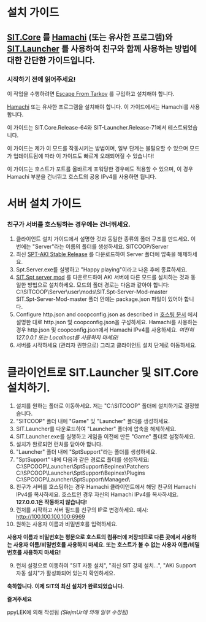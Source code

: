 # 설치 가이드

## [SIT.Core](https://github.com/stayintarkov/StayInTarkov.Client) 를 [Hamachi](https://www.vpn.net/) (또는 유사한 프로그램)와 [SIT.Launcher](https://github.com/stayintarkov/SIT.Launcher.Classic) 를 사용하여 친구와 함께 사용하는 방법에 대한 간단한 가이드입니다.

### 시작하기 전에 읽어주세요!
이 작업을 수행하려면 [Escape From Tarkov](https://www.escapefromtarkov.com/) 를 구입하고 설치해야 합니다.

[Hamachi](https://www.vpn.net/) 또는 유사한 프로그램을 설치해야 합니다. 이 가이드에서는 Hamachi를 사용합니다.

이 가이드는 SIT.Core.Release-64와 SIT-Launcher.Release-71에서 테스트되었습니다.

이 가이드는 제가 이 모드를 작동시키는 방법이며, 일부 단계는 불필요할 수 있으며 모드가 업데이트됨에 따라 이 가이드도 빠르게 오래되어질 수 있습니다!

이 가이드는 호스트가 포트를 올바르게 포워딩한 경우에도 적용할 수 있으며, 이 경우 Hamachi 부분을 건너뛰고 호스트의 공용 IPv4를 사용하면 됩니다.

# 서버 설치 가이드
### 친구가 서버를 호스팅하는 경우에는 건너뛰세요.
1. 클라이언트 설치 가이드에서 설명한 것과 동일한 종류의 폴더 구조를 만드세요. 이번에는 "Server"라는 이름의 폴더를 생성하세요. SITCOOP/Server
2. 최신 [SPT-AKI Stable Release](https://dev.sp-tarkov.com/SPT-AKI/Stable-releases/releases) 를 다운로드하여 Server 폴더에 압축을 해제하세요.
3. Spt.Server.exe를 실행하고 "Happy playing"이라고 나온 후에 종료하세요.
4. [SIT.Spt server mod](https://github.com/stayintarkov/SIT.Spt-Server-Mod) 를 다운로드하여 AKI 서버에 다른 모드를 설치하는 것과 동일한 방법으로 설치하세요.
모드의 폴더 경로는 다음과 같아야 합니다:
C:\SITCOOP\Server\user\mods\SIT.Spt-Server-Mod-master\
SIT.Spt-Server-Mod-master 폴더 안에는 package.json 파일이 있어야 합니다.
5. Configure http.json and coopconfig.json as described in [호스팅 문서](./HOSTING-Korean.md)
에서 설명한 대로 http.json 및 coopconfig.json을 구성하세요. Hamachi를 사용하는 경우 http.json 및 coopconfig.json에서 Hamachi IPv4를 사용하세요.
*여전히 127.0.0.1 또는 Localhost를 사용하지 마세요!*
6. 서버를 시작하세요 (관리자 권한으로) 그리고 클라이언트 설치 단계로 이동하세요.

# 클라이언트로 SIT.Launcher 및 SIT.Core 설치하기.

1. 설치를 원하는 폴더로 이동하세요. 저는 "C:\SITCOOP" 폴더에 설치하기로 결정했습니다.
2. "SITCOOP" 폴더 내에 "Game" 및 "Launcher" 폴더를 생성하세요.
3. SIT.Launcher를 다운로드하여 "Launcher" 폴더에 압축을 해제하세요.
4. SIT.Launcher.exe를 실행하고 게임을 이전에 만든 "Game" 폴더로 설정하세요.
5. 설치가 완료되면 런처를 닫아야 합니다.
6. "Launcher" 폴더 내에 "SptSupport"라는 폴더를 생성하세요.
7. "SptSupport" 내에 다음과 같은 경로로 폴더를 생성하세요:\
C:\SPCOOP\Launcher\SptSupport\Bepinex\Patchers\
C:\SPCOOP\Launcher\SptSupport\Bepinex\Plugins\
C:\SPCOOP\Launcher\SptSupport\Managed\
6. 친구가 서버를 호스팅하는 경우 Hamachi 클라이언트에서 해당 친구의 Hamachi IPv4를 복사하세요. 호스트인 경우 자신의 Hamachi IPv4를 복사하세요. **127.0.0.1은 작동하지 않습니다!**
7. 런처를 시작하고 서버 필드를 친구의 IP로 변경하세요.
예시: http://100.100.100.100:6969
8. 원하는 사용자 이름과 비밀번호를 입력하세요.

**사용자 이름과 비밀번호는 평문으로 호스트의 컴퓨터에 저장되므로 다른 곳에서 사용하는 사용자 이름/비밀번호를 사용하지 마세요. 또는 호스트가 볼 수 없는 사용자 이름/비밀번호를 사용하지 마세요!**

9. 런처 설정으로 이동하여 "SIT 자동 설치", "최신 SIT 강제 설치...", "AKi Support 자동 설치"가 활성화되어 있는지 확인하세요.

**축하합니다. 이제 SIT의 최신 설치가 완료되었습니다.**

**즐겨주세요**

ppyLEK에 의해 작성됨 *(SlejmUr에 의해 일부 수정됨)*